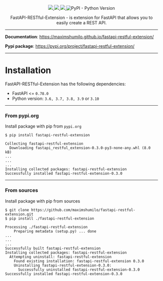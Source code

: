 <p align="center">
    <a href="https://github.com/maximshumilo/fastapi-restful-extension/actions?query=workflow%3ATest+event%3Apush+branch%3Amaster" target="_blank">
        <img src="https://github.com/maximshumilo/fastapi-restful-extension/actions/workflows/test.yml/badge.svg">
    </a>
    <a href="https://codecov.io/gh/maximshumilo/fastapi-restful-extension">
        <img src="https://img.shields.io/codecov/c/gh/maximshumilo/fastapi-restful-extension?color=31c955"/>
    </a>
    <a href="https://pypi.org/project/fastapi-restful-extension/" target="_blank">
        <img src="https://img.shields.io/pypi/v/fastapi-restful-extension?color=31c955">
    </a>
    <img alt="PyPI - Python Version" src="https://img.shields.io/pypi/pyversions/fastapi-restful-extension?color=31c955">
</p>

<p align="center">
    FastAPI-RESTful-Extension - is extension for FastAPI that allows you to easily create a REST API.
</p>

---

**Documentation**: <a href="https://maximshumilo.github.io/fastapi-restful-extension/" target="_blank">https://maximshumilo.github.io/fastapi-restful-extension/ </a>

**Pypi package**: <a href="https://pypi.org/project/fastapi-restful-extension/" target="_blank">https://pypi.org/project/fastapi-restful-extension/ </a>

---

# Installation

FastAPI-RESTful-Extension has the following dependencies:

- FastAPI <= `0.78.0`
- Python version: `3.6, 3.7, 3.8, 3.9` or `3.10`

---

### From pypi.org
Install package with pip from `pypi.org`

```console
$ pip install fastapi-restful-extension

Collecting fastapi-restful-extension
  Downloading fastapi_restful_extension-0.3.0-py3-none-any.whl (8.0 kB)
...
...
...
Installing collected packages: fastapi-restful-extension
Successfully installed fastapi-restful-extension-0.3.0
```

---

### From sources
Install package with pip from sources

```console
$ git clone https://github.com/maximshumilo/fastapi-restful-extension.git
$ pip install ./fastapi-restful-extension

Processing ./fastapi-restful-extension
    Preparing metadata (setup.py) ... done
...
...
...
Successfully built fastapi-restful-extension
Installing collected packages: fastapi-restful-extension
  Attempting uninstall: fastapi-restful-extension
    Found existing installation: fastapi-restful-extension 0.3.0
    Uninstalling fastapi-restful-extension-0.3.0:
      Successfully uninstalled fastapi-restful-extension-0.3.0
Successfully installed fastapi-restful-extension-0.3.0
```
